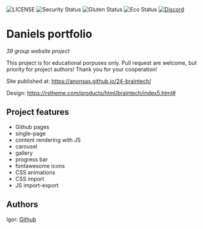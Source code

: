 ![LICENSE](https://img.shields.io/badge/license-MIT-blue.svg?style=flat-square)
![Security Status](https://img.shields.io/security-headers?label=Security&url=https%3A%2F%2Fgithub.com&style=flat-square)
![Gluten Status](https://img.shields.io/badge/Gluten-Free-green.svg)
![Eco Status](https://img.shields.io/badge/ECO-Friendly-green.svg)
[![Discord](https://discord.com/api/guilds/571393319201144843/widget.png)](https://discord.gg/dRwW4rw)

# Daniels portfolio

_39 group website project_

This project is for educational porpuses only. Pull request are welcome, but priority for project authors! Thank you for your cooperation!

Site published at: https://anonsas.github.io/24-braintech/

Design: https://rstheme.com/products/html/braintech/index5.html#

## Project features

- Github pages
- single-page
- content rendering with JS
- carousel
- gallery
- progress bar
- fontawesome icons
- CSS animations
- CSS import
- JS import-export

## Authors

Igor: [Github](https://github.com/anonsas)
